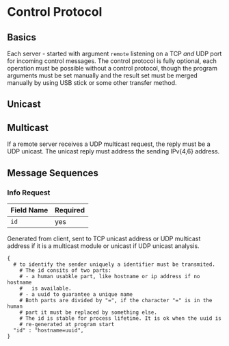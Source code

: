 # Control Protocol

## Basics

Each server - started with argument `remote` listening on a TCP _and_ UDP port
for incoming control messages. The control protocol is fully optional, each
operation must be possible without a control protocol, though the program
arguments must be set manually and the result set must be merged manually by
using USB stick or some other transfer method.


## Unicast

## Multicast

If a remote server receives a UDP multicast request, the reply must be a UDP
unicast.  The unicast reply must address the sending IPv{4,6} address.


## Message Sequences

### Info Request

| Field Name  | Required |
| ----------- | -------- |
| `id` | yes |

Generated from client, sent to TCP unicast address or UDP multicast
address if it is a multicast module or unicast if UDP unicast analysis.

```
{
  # to identify the sender uniquely a identifier must be transmited.
	# The id consits of two parts:
	# - a human usabkle part, like hostname or ip address if no hostname
	#   is available.
	# - a uuid to guarantee a unique name
	# Both parts are divided by "=", if the character "=" is in the human
	# part it must be replaced by something else.
	# The id is stable for process lifetime. It is ok when the uuid is 
	# re-generated at program start
  "id" : "hostname=uuid",
}
```


### 
